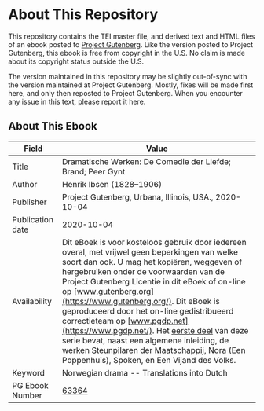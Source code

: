 # About This Repository

This repository contains the TEI master file, and derived text and HTML files of an ebook posted to [Project Gutenberg](https://www.gutenberg.org/). Like the version posted to Project Gutenberg, this ebook is free from copyright in the U.S. No claim is made about its copyright status outside the U.S.

The version maintained in this repository may be slightly out-of-sync with the version maintained at Project Gutenberg. Mostly, fixes will be made first here, and only then reposted to Project Gutenberg. When you encounter any issue in this text, please report it here.

## About This Ebook

| Field | Value |
| ----- | ----- |
| Title | Dramatische Werken: De Comedie der Liefde; Brand; Peer Gynt |
| Author | Henrik Ibsen (1828–1906) |
| Publisher | Project Gutenberg, Urbana, Illinois, USA., 2020-10-04 |
| Publication date | 2020-10-04 |
| Availability | Dit eBoek is voor kosteloos gebruik door iedereen overal, met vrijwel geen beperkingen van welke soort dan ook. U mag het kopiëren, weggeven of hergebruiken onder de voorwaarden van de Project Gutenberg Licentie in dit eBoek of on-line op [www.gutenberg.org](https://www.gutenberg.org/). Dit eBoek is geproduceerd door het on-line gedistribueerd correctieteam op [www.pgdp.net](https://www.pgdp.net/). Het [eerste deel](https://www.gutenberg.org/ebooks/17524) van deze serie bevat, naast een algemene inleiding, de werken Steunpilaren der Maatschappij, Nora (Een Poppenhuis), Spoken, en Een Vijand des Volks. |
| Keyword | Norwegian drama -- Translations into Dutch |
| PG Ebook Number | [63364](https://www.gutenberg.org/ebooks/63364) |
